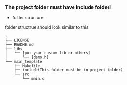 ### The project folder must have include folder!

- folder structure 

folder structrue should look similar to this 

```
.
├── LICENSE
├── README.md
├── libs
│   └── [put your custom lib or others]
│       └── [demo.h]
└── main_template
    ├── Makefile
    ├── include(This folder must be in project folder)
    └── src
        └── main.c
```
